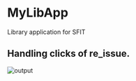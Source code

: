 # MyLibApp
Library application for SFIT


## Handling clicks of re_issue.

![output](https://user-images.githubusercontent.com/20074475/42730589-d200fab4-8815-11e8-9523-2030e6f56891.gif)
